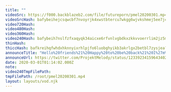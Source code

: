 ```yaml
---
title: ""
videoSrc: https://f000.backblazeb2.com/file/futureporn/pmel20200301.mp4
videoSrcHash: bafybeihejcsqwcbf7nvoyrjk4xwstbtercu7wkgg6wjvkshmej5ee7jcgy?filename=projektmelody-chaturbate-20200301T011402Z-source.mp4
video720Hash: 
video480Hash: 
video360Hash: 
video240Hash: bafybeih7nslfzfxaqyqk34aicxe6rfvnlvgbdkxzkkvvoerrlim2jz5mim?filename=projektmelody-chaturbate-20200301T011402Z-240p.mp4
thinHash: 
thiccHash: bafkreihqfwhdxhknnyixrhlpjfo6luobghyikb3akrlgx2betbl7zysjea?filename=20200301T011402Z-thicc.jpg
announceTitle: "Hello%20friends%21%20Happy%20to%20be%20back%21%20I%27m%20online%20so%20if%20you%20want%20to%20join%20me%20that%27d%20be%20awesome%20or%20whatever.%20XD"
announceUrl: https://twitter.com/ProjektMelody/status/1233923415964340225
date: 2020-03-01T01:14:02.000Z
note: 
video240TmpFilePath: 
tmpFilePath: /root/pmel20200301.mp4
layout: layouts/vod.njk
---
```

